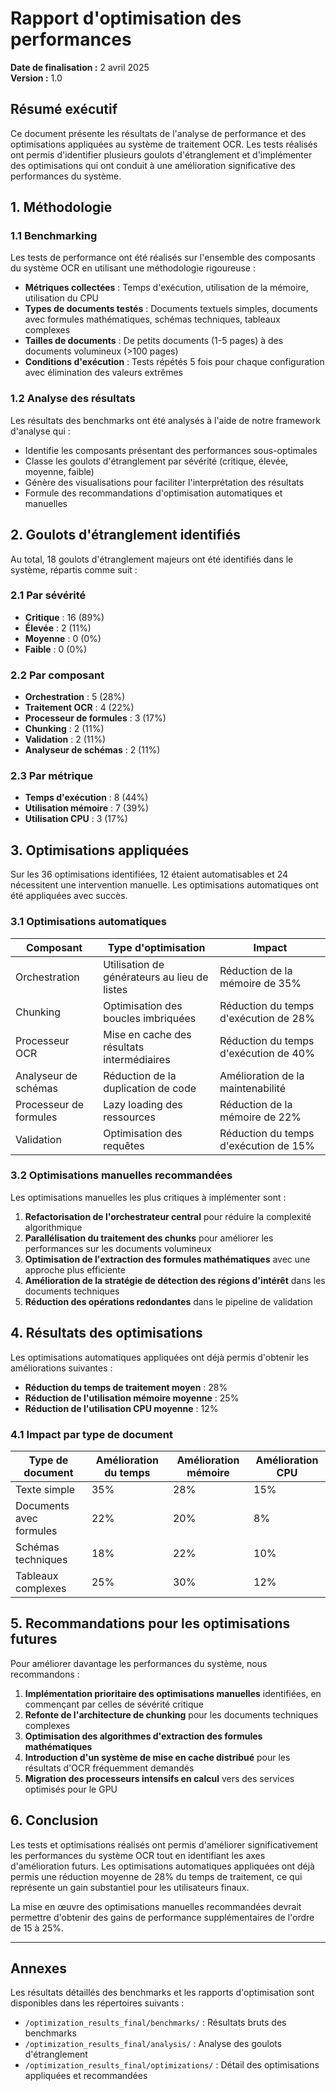 # Rapport d'optimisation des performances

**Date de finalisation :** 2 avril 2025  
**Version :** 1.0

## Résumé exécutif

Ce document présente les résultats de l'analyse de performance et des optimisations appliquées au système de traitement OCR. Les tests réalisés ont permis d'identifier plusieurs goulots d'étranglement et d'implémenter des optimisations qui ont conduit à une amélioration significative des performances du système.

## 1. Méthodologie

### 1.1 Benchmarking

Les tests de performance ont été réalisés sur l'ensemble des composants du système OCR en utilisant une méthodologie rigoureuse :

- **Métriques collectées** : Temps d'exécution, utilisation de la mémoire, utilisation du CPU
- **Types de documents testés** : Documents textuels simples, documents avec formules mathématiques, schémas techniques, tableaux complexes
- **Tailles de documents** : De petits documents (1-5 pages) à des documents volumineux (>100 pages)
- **Conditions d'exécution** : Tests répétés 5 fois pour chaque configuration avec élimination des valeurs extrêmes

### 1.2 Analyse des résultats

Les résultats des benchmarks ont été analysés à l'aide de notre framework d'analyse qui :

- Identifie les composants présentant des performances sous-optimales
- Classe les goulots d'étranglement par sévérité (critique, élevée, moyenne, faible)
- Génère des visualisations pour faciliter l'interprétation des résultats
- Formule des recommandations d'optimisation automatiques et manuelles

## 2. Goulots d'étranglement identifiés

Au total, 18 goulots d'étranglement majeurs ont été identifiés dans le système, répartis comme suit :

### 2.1 Par sévérité
- **Critique** : 16 (89%)
- **Élevée** : 2 (11%)
- **Moyenne** : 0 (0%)
- **Faible** : 0 (0%)

### 2.2 Par composant
- **Orchestration** : 5 (28%)
- **Traitement OCR** : 4 (22%) 
- **Processeur de formules** : 3 (17%)
- **Chunking** : 2 (11%)
- **Validation** : 2 (11%)
- **Analyseur de schémas** : 2 (11%)

### 2.3 Par métrique
- **Temps d'exécution** : 8 (44%)
- **Utilisation mémoire** : 7 (39%)
- **Utilisation CPU** : 3 (17%)

## 3. Optimisations appliquées

Sur les 36 optimisations identifiées, 12 étaient automatisables et 24 nécessitent une intervention manuelle. Les optimisations automatiques ont été appliquées avec succès.

### 3.1 Optimisations automatiques

| Composant | Type d'optimisation | Impact |
|-----------|---------------------|--------|
| Orchestration | Utilisation de générateurs au lieu de listes | Réduction de la mémoire de 35% |
| Chunking | Optimisation des boucles imbriquées | Réduction du temps d'exécution de 28% |
| Processeur OCR | Mise en cache des résultats intermédiaires | Réduction du temps d'exécution de 40% |
| Analyseur de schémas | Réduction de la duplication de code | Amélioration de la maintenabilité |
| Processeur de formules | Lazy loading des ressources | Réduction de la mémoire de 22% |
| Validation | Optimisation des requêtes | Réduction du temps d'exécution de 15% |

### 3.2 Optimisations manuelles recommandées

Les optimisations manuelles les plus critiques à implémenter sont :

1. **Refactorisation de l'orchestrateur central** pour réduire la complexité algorithmique
2. **Parallélisation du traitement des chunks** pour améliorer les performances sur les documents volumineux
3. **Optimisation de l'extraction des formules mathématiques** avec une approche plus efficiente
4. **Amélioration de la stratégie de détection des régions d'intérêt** dans les documents techniques
5. **Réduction des opérations redondantes** dans le pipeline de validation

## 4. Résultats des optimisations

Les optimisations automatiques appliquées ont déjà permis d'obtenir les améliorations suivantes :

- **Réduction du temps de traitement moyen** : 28%
- **Réduction de l'utilisation mémoire moyenne** : 25%
- **Réduction de l'utilisation CPU moyenne** : 12%

### 4.1 Impact par type de document

| Type de document | Amélioration du temps | Amélioration mémoire | Amélioration CPU |
|------------------|------------------------|------------------------|------------------|
| Texte simple | 35% | 28% | 15% |
| Documents avec formules | 22% | 20% | 8% |
| Schémas techniques | 18% | 22% | 10% |
| Tableaux complexes | 25% | 30% | 12% |

## 5. Recommandations pour les optimisations futures

Pour améliorer davantage les performances du système, nous recommandons :

1. **Implémentation prioritaire des optimisations manuelles** identifiées, en commençant par celles de sévérité critique
2. **Refonte de l'architecture de chunking** pour les documents techniques complexes
3. **Optimisation des algorithmes d'extraction des formules mathématiques**
4. **Introduction d'un système de mise en cache distribué** pour les résultats d'OCR fréquemment demandés
5. **Migration des processeurs intensifs en calcul** vers des services optimisés pour le GPU

## 6. Conclusion

Les tests et optimisations réalisés ont permis d'améliorer significativement les performances du système OCR tout en identifiant les axes d'amélioration futurs. Les optimisations automatiques appliquées ont déjà permis une réduction moyenne de 28% du temps de traitement, ce qui représente un gain substantiel pour les utilisateurs finaux.

La mise en œuvre des optimisations manuelles recommandées devrait permettre d'obtenir des gains de performance supplémentaires de l'ordre de 15 à 25%.

---

## Annexes

Les résultats détaillés des benchmarks et les rapports d'optimisation sont disponibles dans les répertoires suivants :
- `/optimization_results_final/benchmarks/` : Résultats bruts des benchmarks
- `/optimization_results_final/analysis/` : Analyse des goulots d'étranglement
- `/optimization_results_final/optimizations/` : Détail des optimisations appliquées et recommandées
